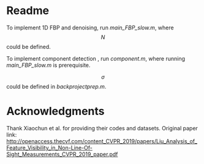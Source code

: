 # Readme

To implement 1D FBP and denoising, run *main_FBP_slow.m*, where $$N$$ could be defined.

To implement component detection , run *component.m*, where running *main_FBP_slow.m* is prerequisite.

$$\sigma$$ could be defined in *backprojectprep.m*.

# Acknowledgments

Thank Xiaochun et al. for providing their codes and datasets. Original paper link: http://openaccess.thecvf.com/content_CVPR_2019/papers/Liu_Analysis_of_Feature_Visibility_in_Non-Line-Of-Sight_Measurements_CVPR_2019_paper.pdf